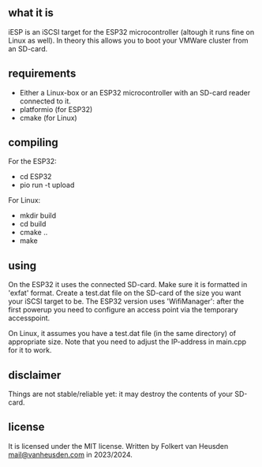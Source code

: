 what it is
----------
iESP is an iSCSI target for the ESP32 microcontroller (altough it runs fine on Linux as well).
In theory this allows you to boot your VMWare cluster from an SD-card.


requirements
------------
* Either a Linux-box or an ESP32 microcontroller with an SD-card reader connected to it.
* platformio (for ESP32)
* cmake (for Linux)


compiling
---------
For the ESP32:
* cd ESP32
* pio run -t upload

For Linux:
* mkdir build
* cd build
* cmake ..
* make


using
-----
On the ESP32 it uses the connected SD-card. Make sure it is formatted in 'exfat' format. Create a test.dat file on the SD-card of the size you want your iSCSI target to be. The ESP32 version uses 'WifiManager': after the first powerup you need to configure an access point via the temporary accesspoint.

On Linux, it assumes you have a test.dat file (in the same directory) of appropriate size. Note that you need to adjust the IP-address in main.cpp for it to work.


disclaimer
----------
Things are not stable/reliable yet: it may destroy the contents of your SD-card.


license
-------
It is licensed under the MIT license.
Written by Folkert van Heusden <mail@vanheusden.com> in 2023/2024.
